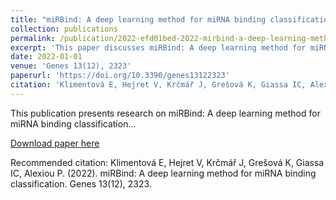 ```yaml
---
title: "miRBind: A deep learning method for miRNA binding classification"
collection: publications
permalink: /publication/2022-efd01bed-2022-mirbind-a-deep-learning-method-for-mirn
excerpt: 'This paper discusses miRBind: A deep learning method for miRNA binding classification...'
date: 2022-01-01
venue: 'Genes 13(12), 2323'
paperurl: 'https://doi.org/10.3390/genes13122323'
citation: 'Klimentová E, Hejret V, Krčmář J, Grešová K, Giassa IC, Alexiou P. (2022). miRBind: A deep learning method for miRNA binding classification. Genes 13(12), 2323.'
---
```


This publication presents research on miRBind: A deep learning method for miRNA binding classification...

[Download paper here](https://doi.org/10.3390/genes13122323)

Recommended citation: Klimentová E, Hejret V, Krčmář J, Grešová K, Giassa IC, Alexiou P. (2022). miRBind: A deep learning method for miRNA binding classification. Genes 13(12), 2323.
